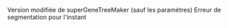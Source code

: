 Version modifiée de superGeneTreeMaker (sauf les paramètres) 
Erreur de segmentation pour l'instant
